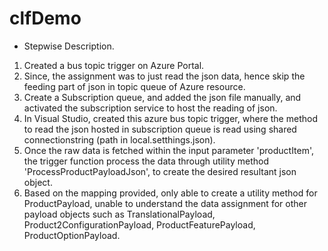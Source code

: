 # clfDemo
 * Stepwise Description.
  1. Created a bus topic trigger on Azure Portal.
  2. Since, the assignment was to just read the json data, hence skip the feeding part of json in topic queue
      of Azure resource.
  3. Create a Subscription queue, and added the json file manually, and activated the subscription service 
      to host the reading of json.
  4. In Visual Studio, created this azure bus topic trigger, where the method to read the json hosted in subscription 
      queue is read using shared connectionstring (path in local.setthings.json).
  5. Once the raw data is fetched within the input parameter 'productItem', the trigger function process the data
      through utility method 'ProcessProductPayloadJson', to create the desired resultant json object.
  6. Based on the mapping provided, only able to create a utility method for ProductPayload, unable to
      understand the data assignment for other payload objects such as TranslationalPayload, 
      Product2ConfigurationPayload, ProductFeaturePayload, ProductOptionPayload.
